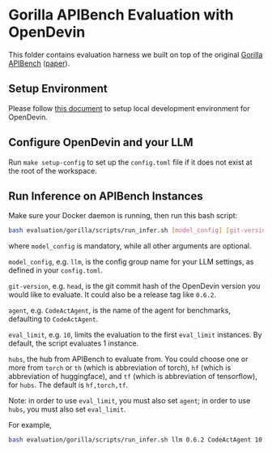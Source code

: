 # Gorilla APIBench Evaluation with OpenDevin

This folder contains evaluation harness we built on top of the original [Gorilla APIBench](https://github.com/ShishirPatil/gorilla) ([paper](https://arxiv.org/pdf/2305.15334)).

## Setup Environment

Please follow [this document](https://github.com/OpenDevin/OpenDevin/blob/main/Development.md) to setup local development environment for OpenDevin.

## Configure OpenDevin and your LLM

Run `make setup-config` to set up the `config.toml` file if it does not exist at the root of the workspace.

## Run Inference on APIBench Instances

Make sure your Docker daemon is running, then run this bash script:

```bash
bash evaluation/gorilla/scripts/run_infer.sh [model_config] [git-version] [agent] [eval_limit] [hubs]
```

where `model_config` is mandatory, while all other arguments are optional.

`model_config`, e.g. `llm`, is the config group name for your
LLM settings, as defined in your `config.toml`.

`git-version`, e.g. `head`, is the git commit hash of the OpenDevin version you would
like to evaluate. It could also be a release tag like `0.6.2`.

`agent`, e.g. `CodeActAgent`, is the name of the agent for benchmarks, defaulting
to `CodeActAgent`.

`eval_limit`, e.g. `10`, limits the evaluation to the first `eval_limit` instances.
By default, the script evaluates 1 instance.

`hubs`, the hub from APIBench to evaluate from. You could choose one or more from `torch` or `th` (which is abbreviation of torch), `hf` (which is abbreviation of huggingface), and `tf` (which is abbreviation of tensorflow),  for `hubs`. The default is `hf,torch,tf`.

Note: in order to use `eval_limit`, you must also set `agent`; in order to use `hubs`, you must also set `eval_limit`.

For example,

```bash
bash evaluation/gorilla/scripts/run_infer.sh llm 0.6.2 CodeActAgent 10 th
```
